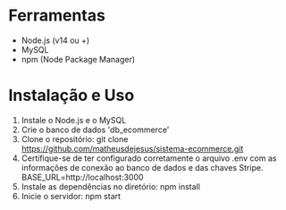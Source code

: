 # Ferramentas

- Node.js (v14 ou +)
- MySQL
- npm (Node Package Manager)

# Instalação e Uso

1. Instale o Node.js e o MySQL
2. Crie o banco de dados 'db_ecommerce'
3. Clone o repositório: git clone https://github.com/matheusdejesus/sistema-ecommerce.git
4. Certifique-se de ter configurado corretamente o arquivo .env com as informações de conexão ao banco de dados e das chaves Stripe.
   BASE_URL=http://localhost:3000
5. Instale as dependências no diretório: npm install
6. Inicie o servidor: npm start
